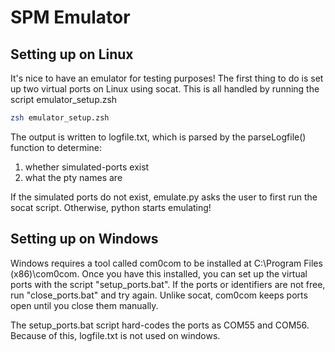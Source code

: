 # SPM Emulator
## Setting up on Linux 
It's nice to have an emulator for testing purposes!
The first thing to do is set up two virtual ports on Linux using socat.
This is all handled by running the script emulator\_setup.zsh
```zsh
zsh emulator_setup.zsh
```
The output is written to logfile.txt, which is parsed by the parseLogfile() function to determine:
1. whether simulated-ports exist
2. what the pty names are

If the simulated ports do not exist, emulate.py asks the user to first run the socat script.
Otherwise, python starts emulating!

## Setting up on Windows
Windows requires a tool called com0com to be installed at C:\Program Files (x86)\com0com.
Once you have this installed, you can set up the virtual ports with the script "setup\_ports.bat".
If the ports or identifiers are not free, run "close\_ports.bat" and try again. 
Unlike socat, com0com keeps ports open until you close them manually.

The setup\_ports.bat script hard-codes the ports as COM55 and COM56. Because of this, logfile.txt is not used on windows.

